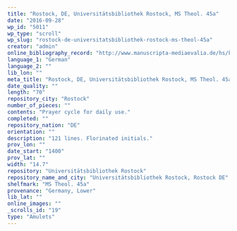 ```yaml
---
title: "Rostock, DE, Universitätsbibliothek Rostock, MS Theol. 45a"
date: "2016-09-28"
wp_id: "5011"
wp_type: "scroll"
wp_slug: "rostock-de-universitatsbibliothek-rostock-ms-theol-45a"
creator: "admin"
online_bibliography_record: "http://www.manuscripta-mediaevalia.de/hs/katalogseiten/HSK0544_b240_jpg.htm"
language_1: "German"
language_2: ""
lib_lon: ""
meta_title: "Rostock, DE, Universitätsbibliothek Rostock, MS Theol. 45a"
date_quality: ""
length: "70"
repository_city: "Rostock"
number_of_pieces: ""
contents: "Prayer cycle for daily use."
completed: ""
repository_nation: "DE"
orientation: ""
description: "121 lines. Florinated initials."
prov_lon: ""
date_start: "1400"
prov_lat: ""
width: "14.7"
repository: "Universitätsbibliothek Rostock"
repository_name_and_city: "Universitätsbibliothek Rostock, Rostock DE"
shelfmark: "MS Theol. 45a"
provenance: "Germany, Lower"
lib_lat: ""
online_images: ""
_scrolls_id: "19"
type: "Amulets"
---
```



